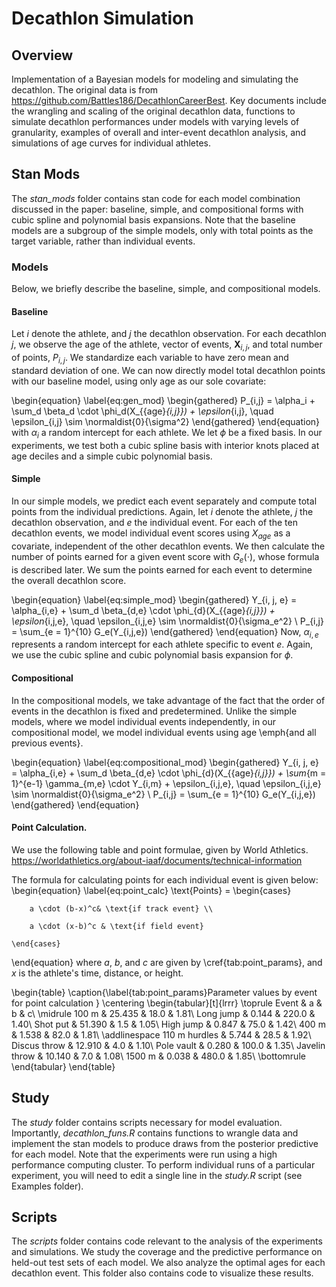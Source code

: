 # Decathlon Simulation

## Overview

Implementation of a Bayesian models for modeling and simulating the decathlon. The original data is from https://github.com/Battles186/DecathlonCareerBest. Key documents include the wrangling and scaling of the original decathlon data, functions to simulate decathlon performances under models with varying levels of granularity, examples of overall and inter-event decathlon analysis, and simulations of age curves for individual athletes.

## Stan Mods

The *stan_mods* folder contains stan code for each model combination discussed in the paper: baseline, simple, and compositional forms with cubic spline and polynomial basis expansions. Note that the baseline models are a subgroup of the simple models, only with total points as the target variable, rather than individual events. 

### Models

Below, we briefly describe the baseline, simple, and compositional models. 

#### Baseline

Let $i$ denote the athlete, and $j$ the decathlon observation. For each decathlon $j$, we observe the age of the athlete, vector of events, $\bm{X}_{i,j}$, and total number of points, $P_{i,j}$. We standardize each variable to have zero mean and standard deviation of one. We can now directly model total decathlon points with our baseline model, using only age as our sole covariate:

\begin{equation}
    \label{eq:gen_mod}
    \begin{gathered}
        P_{i,j} = \alpha_i + \sum_d \beta_d \cdot \phi_d(X_{{age}_{i,j}})  + \epsilon_{i,j}, \quad \epsilon_{i,j} \sim \normaldist{0}{\sigma^2}
    \end{gathered}
\end{equation}
with $\alpha_i$ a random intercept for each athlete. We let $\phi$ be a fixed basis. In our experiments, we test both a cubic spline basis with interior knots placed at age deciles and a simple cubic polynomial basis.

#### Simple

In our simple models, we predict each event separately and compute total points from the individual predictions. 
Again, let $i$ denote the athlete, $j$ the decathlon observation, and $e$ the individual event.
For each of the ten decathlon events, we model individual event scores using $X_{age}$ as a covariate, independent of the other decathlon events.
We then calculate the number of points earned for a given event score with $G_e(\cdot)$, whose formula is described later. We sum the points earned for each event to determine the overall decathlon score. 

\begin{equation}
    \label{eq:simple_mod}
    \begin{gathered}
        Y_{i, j, e} = \alpha_{i,e} + \sum_d \beta_{d,e} \cdot \phi_{d}(X_{{age}_{i,j}})  + \epsilon_{i,j,e}, \quad \epsilon_{i,j,e} \sim \normaldist{0}{\sigma_e^2} \\
        P_{i,j} = \sum_{e = 1}^{10} G_e(Y_{i,j,e})
    \end{gathered}
\end{equation}
Now, $\alpha_{i,e}$ represents a random intercept for each athlete specific to event $e$. Again, we use the cubic spline and cubic polynomial basis expansion for $\phi$.

#### Compositional

In the compositional models, we take advantage of the fact that the order of events in the decathlon is fixed and predetermined. 
Unlike the simple models, where we model individual events independently, in our compositional model, we model individual events using age \emph{and all previous events}. 

\begin{equation}
    \label{eq:compositional_mod}
    \begin{gathered}
        Y_{i, j, e} = \alpha_{i,e} + \sum_d \beta_{d,e} \cdot \phi_{d}(X_{{age}_{i,j}}) + \sum_{m = 1}^{e-1} \gamma_{m,e} \cdot Y_{i,m}  + \epsilon_{i,j,e}, \quad \epsilon_{i,j,e} \sim \normaldist{0}{\sigma_e^2} \\
        P_{i,j} = \sum_{e = 1}^{10} G_e(Y_{i,j,e})
    \end{gathered}
\end{equation}


#### Point Calculation.

We use the following table and point formulae, given by World Athletics. https://worldathletics.org/about-iaaf/documents/technical-information

The formula for calculating points for each individual event is given below:
\begin{equation}
    \label{eq:point_calc}
    \text{Points} = 
    \begin{cases}

        a \cdot (b-x)^c& \text{if track event} \\
    
        a \cdot (x-b)^c & \text{if field event}
    
    \end{cases}
\end{equation}
where $a$, $b$, and $c$ are given by \cref{tab:point_params}, and $x$ is the athlete's time, distance, or height.

\begin{table}
    \caption{\label{tab:point_params}Parameter values by event for point calculation }
    \centering
    \begin{tabular}[t]{lrrr}
    \toprule
    Event & a & b & c\\
    \midrule
    100 m & 25.435 & 18.0 & 1.81\\
    Long jump & 0.144 & 220.0 & 1.40\\
    Shot put & 51.390 & 1.5 & 1.05\\
    High jump & 0.847 & 75.0 & 1.42\\
    400 m & 1.538 & 82.0 & 1.81\\
    \addlinespace
    110 m hurdles & 5.744 & 28.5 & 1.92\\
    Discus throw & 12.910 & 4.0 & 1.10\\
    Pole vault & 0.280 & 100.0 & 1.35\\
    Javelin throw & 10.140 & 7.0 & 1.08\\
    1500 m & 0.038 & 480.0 & 1.85\\
    \bottomrule
    \end{tabular}
\end{table}


## Study

The *study* folder contains scripts necessary for model evaluation. Importantly, *decathlon_funs.R* contains functions to wrangle data and implement the stan models to produce draws from the posterior predictive for each model. Note that the experiments were run using a high performance computing cluster. To perform individual runs of a particular experiment, you will need to edit a single line in the *study.R* script (see Examples folder).

## Scripts

The *scripts* folder contains code relevant to the analysis of the experiments and simulations. We study the coverage and the predictive performance on held-out test sets of each model. We also analyze the optimal ages for each decathlon event. This folder also contains code to visualize these results.
